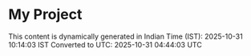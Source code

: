 # My Project

This content is dynamically generated in Indian Time (IST): 2025-10-31 10:14:03 IST
Converted to UTC: 2025-10-31 04:44:03 UTC
